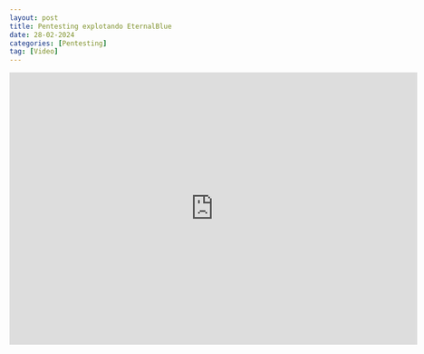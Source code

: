 ```yaml
---
layout: post
title: Pentesting explotando EternalBlue
date: 28-02-2024
categories: [Pentesting]
tag: [Video]
---
```


<iframe width="720" height="480" src="https://www.youtube.com/embed/wkN4xnUJKCo" frameborder="0" allowfullscreen></iframe>